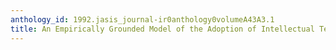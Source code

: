```yaml
---
anthology_id: 1992.jasis_journal-ir0anthology0volumeA43A3.1
title: An Empirically Grounded Model of the Adoption of Intellectual Technologies
---
```

